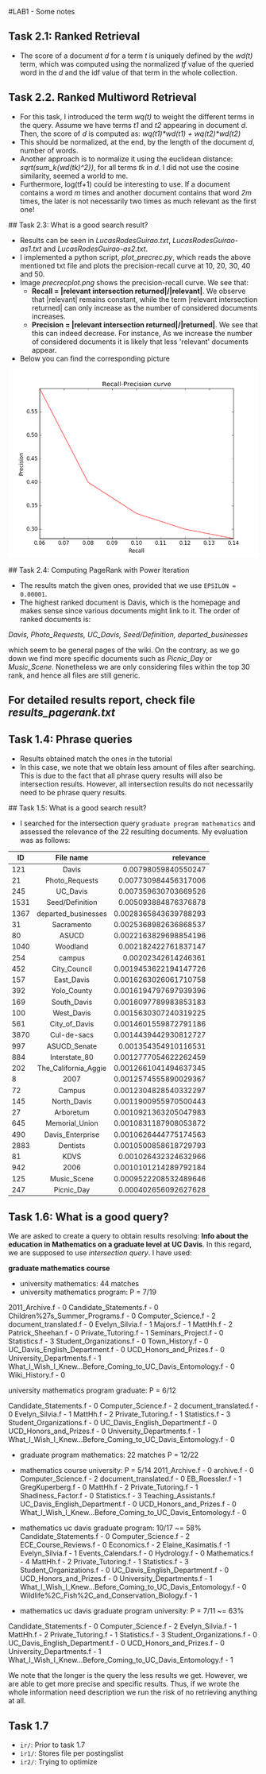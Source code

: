 #LAB1 - Some notes

## Task 2.1: Ranked Retrieval
- The score of a document _d_ for a term _t_ is uniquely defined by the _wd(t)_ term, which was computed using the normalized _tf_ value of the queried word in the _d_ and the idf value of that term in the whole collection.

## Task 2.2. Ranked Multiword Retrieval
- For this task, I introduced the term _wq(t)_ to weight the different terms in the query. Assume we have terms _t1_ and _t2_ appearing in document _d_. Then, the score of _d_ is computed as: _wq(t1)*wd(t1) + wq(t2)*wd(t2)_
- This should be normalized, at the end, by the length of the document _d_, number of words. 
- Another approach is to normalize it using the euclidean distance: _sqrt(sum_k{wd(tk)^2})_, for all terms _tk_ in _d_. I did not use the cosine similarity, seemed a world to me.
- Furthermore, log(tf+1) could be interesting to use. If a document contains a word _m_ times and another document contains that word _2m_ times, the later is not necessarily two times as much relevant as the first one!


## Task 2.3: What is a good search result?
- Results can be seen in _LucasRodesGuirao.txt_, _LucasRodesGuirao-as1.txt_ and  _LucasRodesGuirao-as2.txt_.
- I implemented a python script, _plot_precrec.py_, which reads the above mentioned txt file and plots the precision-recall curve at 10, 20, 30, 40 and 50.
- Image _precrecplot.png_ shows the precision-recall curve. We see that:
	* **Recall = |relevant intersection returned|/|relevant|**. We observe that |relevant| remains constant, while the term |relevant intersection returned| can only increase as the number of considered documents increases.
	* **Precision = |relevant intersection returned|/|returned|**. We see that this can indeed decrease. For instance, As we increase the number of considered documents it is likely that less 'relevant' documents appear.
- Below you can find the corresponding picture

![Precision-Recall curve](https://github.com/lucasrodes/lab_ir/blob/master/report/precrecplot.png)


## Task 2.4: Computing PageRank with Power Iteration
- The results match the given ones, provided that we use `EPSILON = 0.00001`.
- The highest ranked document is Davis, which is the homepage and makes sense since various documents might link to it. The order of ranked documents is: 

_Davis, Photo_Requests, UC_Davis, Seed/Definition, departed_businesses_

which seem to be general pages of the wiki. On the contrary, as we go down we find more specific documents such as _Picnic_Day_ or _Music_Scene_. Nonetheless we are only considering files within the top 30 rank, and hence all files are still generic.

For detailed results report, check file _results_pagerank.txt_
----
## Task 1.4: Phrase queries
- Results obtained match the ones in the tutorial
- In this case, we note that we obtain less amount of files after searching. This is due to the fact that all phrase query results will also be intersection results. However, all intersection results do not necessarily need to be phrase query results.


## Task 1.5: What is a good search result?
- I searched for the intersection query `graduate program mathematics` and assessed the relevance of the 22 resulting documents. My evaluation was as follows:

ID    | File name           | relevance           |
------|:-------------------:|---------------------:
121   |Davis      			| 0.00798059840550247
21    |Photo_Requests	  	| 0.007730984456317006
245   |UC_Davis 			| 0.007359630703669526
1531  |Seed/Definition		| 0.005093884876376878
1367  |departed_businesses 	| 0.0028365843639788293
31    |Sacramento			| 0.0025368982636868537
80    |ASUCD 				| 0.0022163829698854196 
1040  |Woodland 			| 0.002182422761837147
254   |campus 				| 0.00202342614246361
452   |City_Council 		| 0.0019453622194147726
157   |East_Davis			| 0.0016263026061710758
392   |Yolo_County 			| 0.0016194797697939396
169   |South_Davis 			| 0.0016097789983853183
100   |West_Davis 			| 0.0015630307240319225
561   |City_of_Davis 		| 0.0014601559872791186
3870  |Cul-de-sacs	 		| 0.0014439442930812727
997   |ASUCD_Senate 		| 0.001354354910116531
884   |Interstate_80 		| 0.0012777054622262459
202   |The_California_Aggie	| 0.0012661041494637345
8     |2007 				| 0.0012574555890029367
72    |Campus 				| 0.0012304828540332297
145   |North_Davis 			| 0.0011900955970500443
27    |Arboretum 			| 0.0010921363205047983
645	  |Memorial_Union 		| 0.0010831187908053872
490   |Davis_Enterprise 	| 0.0010626444775174563
2883  |Dentists 			| 0.0010500858618729793
81    |KDVS 				| 0.001026432324632966
942   |2006 				| 0.0010101214289792184
125   |Music_Scene 			| 0.0009522208532489646
247   |Picnic_Day 			| 0.000402656092627628



## Task 1.6: What is a good query?
We are asked to create a query to obtain results resolving: **Info about the education in Mathematics on a graduate level at UC Davis**. In this regard, we are supposed to use *intersection query*. I have used:

**graduate mathematics course**

- university mathematics: 44 matches
- university mathematics program: P = 7/19

2011_Archive.f - 0
Candidate_Statements.f - 0
Children%27s_Summer_Programs.f - 0
Computer_Science.f - 2
document_translated.f - 0
Evelyn_Silvia.f - 1
Majors.f - 1
MattHh.f - 2
Patrick_Sheehan.f - 0
Private_Tutoring.f - 1
Seminars_Project.f - 0
Statistics.f - 3
Student_Organizations.f - 0
Town_History.f - 0
UC_Davis_English_Department.f - 0
UCD_Honors_and_Prizes.f - 0
University_Departments.f - 1
What_I_Wish_I_Knew...Before_Coming_to_UC_Davis_Entomology.f - 0
Wiki_History.f - 0

university mathematics program graduate: P = 6/12

Candidate_Statements.f - 0
Computer_Science.f - 2
document_translated.f - 0
Evelyn_Silvia.f - 1
MattHh.f - 2
Private_Tutoring.f - 1
Statistics.f - 3
Student_Organizations.f - 0
UC_Davis_English_Department.f - 0
UCD_Honors_and_Prizes.f - 0
University_Departments.f - 1
What_I_Wish_I_Knew...Before_Coming_to_UC_Davis_Entomology.f - 0

- graduate program mathematics: 22 matches
P = 12/22

- mathematics course university: P = 5/14
2011_Archive.f - 0
archive.f - 0
Computer_Science.f - 2
document_translated.f - 0
EB_Roessler.f - 1
GregKuperberg.f - 0
MattHh.f - 2
Private_Tutoring.f - 1
Shadiness_Factor.f - 0
Statistics.f - 3
Teaching_Assistants.f
UC_Davis_English_Department.f - 0
UCD_Honors_and_Prizes.f - 0
What_I_Wish_I_Knew...Before_Coming_to_UC_Davis_Entomology.f - 0

- mathematics uc davis graduate program: 10/17 ~= 58%
Candidate_Statements.f - 0
Computer_Science.f - 2
ECE_Course_Reviews.f - 0
Economics.f - 2
Elaine_Kasimatis.f -1
Evelyn_Silvia.f - 1
Events_Calendars.f - 0
Hydrology.f - 0
Mathematics.f - 4
MattHh.f - 2
Private_Tutoring.f - 1
Statistics.f - 3
Student_Organizations.f - 0
UC_Davis_English_Department.f - 0
UCD_Honors_and_Prizes.f - 0
University_Departments.f - 1
What_I_Wish_I_Knew...Before_Coming_to_UC_Davis_Entomology.f - 0
Wildlife%2C_Fish%2C_and_Conservation_Biology.f - 1

- mathematics uc davis graduate program university: P = 7/11 ~= 63%

Candidate_Statements.f - 0
Computer_Science.f - 2
Evelyn_Silvia.f - 1
MattHh.f - 2
Private_Tutoring.f - 1
Statistics.f - 3
Student_Organizations.f - 0
UC_Davis_English_Department.f - 0
UCD_Honors_and_Prizes.f - 0
University_Departments.f - 1
What_I_Wish_I_Knew...Before_Coming_to_UC_Davis_Entomology.f - 1


We note that the longer is the query the less results we get. However, we are able to get more precise and specific results. Thus, if we wrote the whole information need description we run the risk of no retrieving anything at all.

## Task 1.7

* `ir/`: Prior to task 1.7
* `ir1/`: Stores file per postingslist
* `ir2/`: Trying to optimize 